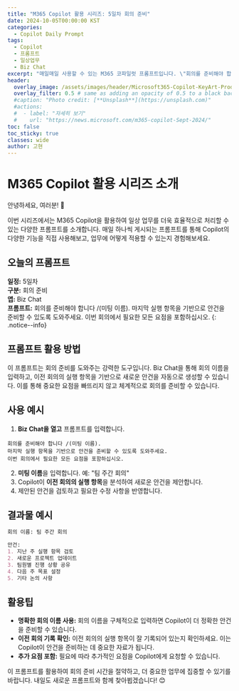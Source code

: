 ```yaml
---
title: "M365 Copilot 활용 시리즈: 5일차 회의 준비"
date: 2024-10-05T00:00:00 KST
categories:
  - Copilot Daily Prompt
tags:
  - Copilot
  - 프롬프트
  - 일상업무
  - Biz Chat
excerpt: "매일매일 사용할 수 있는 M365 코파일럿 프롬프트입니다. \"회의를 준비해야 합니다 /(미팅 이름). 마지막 실행 항목을 기반으로 안건을 준비할 수 있도록 도와주세요. 이번 회의에서 필요한 모든 요점을 포함하십시오.\""
header:
  overlay_image: /assets/images/header/Microsoft365-Copilot-KeyArt-Productivity-6K-01.png
  overlay_filter: 0.5 # same as adding an opacity of 0.5 to a black background
  #caption: "Photo credit: [**Unsplash**](https://unsplash.com)"
  #actions:
  #  - label: "자세히 보기"
  #    url: "https://news.microsoft.com/m365-copilot-Sept-2024/"
toc: false
toc_sticky: true
classes: wide
author: 고현
---
```


# M365 Copilot 활용 시리즈 소개

안녕하세요, 여러분! 🎉

이번 시리즈에서는 M365 Copilot을 활용하여 일상 업무를 더욱 효율적으로 처리할 수 있는 다양한 프롬프트를 소개합니다. 매일 하나씩 게시되는 프롬프트를 통해 Copilot의 다양한 기능을 직접 사용해보고, 업무에 어떻게 적용할 수 있는지 경험해보세요.

## 오늘의 프롬프트
**일정:** 5일차  
**구분:** 회의 준비    
**앱:** Biz Chat  
**프롬프트:** 회의를 준비해야 합니다 /(미팅 이름). 마지막 실행 항목을 기반으로 안건을 준비할 수 있도록 도와주세요. 이번 회의에서 필요한 모든 요점을 포함하십시오.
{: .notice--info}

## 프롬프트 활용 방법
이 프롬프트는 회의 준비를 도와주는 강력한 도구입니다. Biz Chat을 통해 회의 이름을 입력하고, 이전 회의의 실행 항목을 기반으로 새로운 안건을 자동으로 생성할 수 있습니다. 이를 통해 중요한 요점을 빠뜨리지 않고 체계적으로 회의를 준비할 수 있습니다.

## 사용 예시
1. **Biz Chat을 열고** 프롬프트를 입력합니다.
```plaintext
회의를 준비해야 합니다 /(미팅 이름). 
마지막 실행 항목을 기반으로 안건을 준비할 수 있도록 도와주세요. 
이번 회의에서 필요한 모든 요점을 포함하십시오.
```
2. **미팅 이름**을 입력합니다. 예: "팀 주간 회의"
3. Copilot이 **이전 회의의 실행 항목**을 분석하여 새로운 안건을 제안합니다.
4. 제안된 안건을 검토하고 필요한 수정 사항을 반영합니다.

## 결과물 예시
```markdown
회의 이름: 팀 주간 회의

안건:
1. 지난 주 실행 항목 검토
2. 새로운 프로젝트 업데이트
3. 팀원별 진행 상황 공유
4. 다음 주 목표 설정
5. 기타 논의 사항
```

## 활용팁
- **명확한 회의 이름 사용:** 회의 이름을 구체적으로 입력하면 Copilot이 더 정확한 안건을 준비할 수 있습니다.
- **이전 회의 기록 확인:** 이전 회의의 실행 항목이 잘 기록되어 있는지 확인하세요. 이는 Copilot이 안건을 준비하는 데 중요한 자료가 됩니다.
- **추가 요점 포함:** 필요에 따라 추가적인 요점을 Copilot에게 요청할 수 있습니다.

이 프롬프트를 활용하여 회의 준비 시간을 절약하고, 더 중요한 업무에 집중할 수 있기를 바랍니다. 내일도 새로운 프롬프트와 함께 찾아뵙겠습니다! 😊

